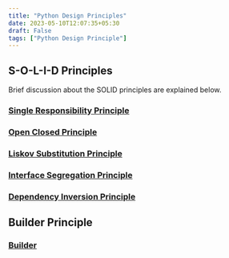 ```yaml
---
title: "Python Design Principles"
date: 2023-05-10T12:07:35+05:30
draft: False
tags: ["Python Design Principle"]
---
```


## S-O-L-I-D Principles

Brief discussion about the SOLID principles are explained below.

### [Single Responsibility Principle](../srp/)
### [Open Closed Principle](../ocp/)
### [Liskov Substitution Principle](../lsp/)
### [Interface Segregation Principle](../isp/)
### [Dependency Inversion Principle](../dip/)

## Builder Principle

### [Builder](../builder)